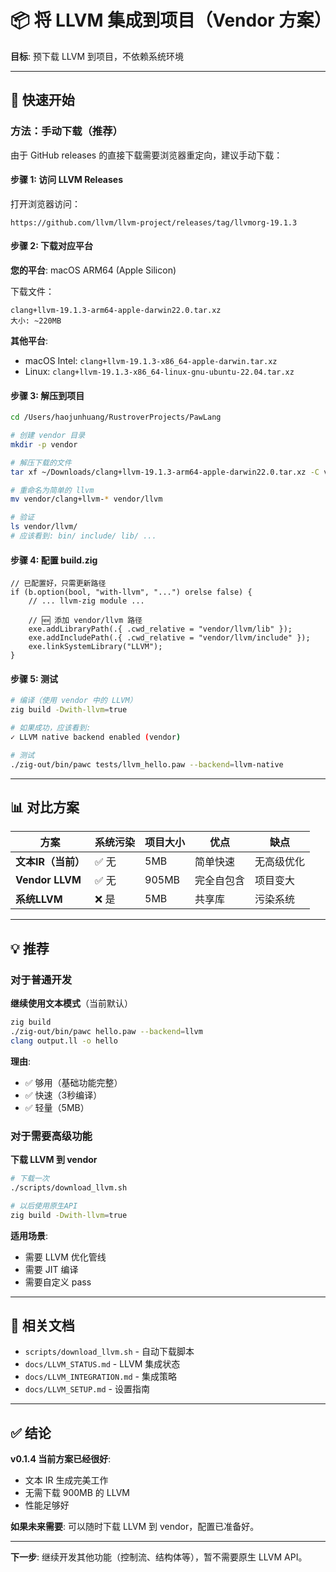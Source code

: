 # 📦 将 LLVM 集成到项目（Vendor 方案）

**目标**: 预下载 LLVM 到项目，不依赖系统环境

---

## 🎯 快速开始

### 方法：手动下载（推荐）

由于 GitHub releases 的直接下载需要浏览器重定向，建议手动下载：

#### 步骤 1: 访问 LLVM Releases

打开浏览器访问：
```
https://github.com/llvm/llvm-project/releases/tag/llvmorg-19.1.3
```

#### 步骤 2: 下载对应平台

**您的平台**: macOS ARM64 (Apple Silicon)

下载文件：
```
clang+llvm-19.1.3-arm64-apple-darwin22.0.tar.xz
大小: ~220MB
```

**其他平台**:
- macOS Intel: `clang+llvm-19.1.3-x86_64-apple-darwin.tar.xz`
- Linux: `clang+llvm-19.1.3-x86_64-linux-gnu-ubuntu-22.04.tar.xz`

#### 步骤 3: 解压到项目

```bash
cd /Users/haojunhuang/RustroverProjects/PawLang

# 创建 vendor 目录
mkdir -p vendor

# 解压下载的文件
tar xf ~/Downloads/clang+llvm-19.1.3-arm64-apple-darwin22.0.tar.xz -C vendor/

# 重命名为简单的 llvm
mv vendor/clang+llvm-* vendor/llvm

# 验证
ls vendor/llvm/
# 应该看到: bin/ include/ lib/ ...
```

#### 步骤 4: 配置 build.zig

```zig
// 已配置好，只需更新路径
if (b.option(bool, "with-llvm", "...") orelse false) {
    // ... llvm-zig module ...
    
    // 🆕 添加 vendor/llvm 路径
    exe.addLibraryPath(.{ .cwd_relative = "vendor/llvm/lib" });
    exe.addIncludePath(.{ .cwd_relative = "vendor/llvm/include" });
    exe.linkSystemLibrary("LLVM");
}
```

#### 步骤 5: 测试

```bash
# 编译（使用 vendor 中的 LLVM）
zig build -Dwith-llvm=true

# 如果成功，应该看到:
✓ LLVM native backend enabled (vendor)

# 测试
./zig-out/bin/pawc tests/llvm_hello.paw --backend=llvm-native
```

---

## 📊 对比方案

| 方案 | 系统污染 | 项目大小 | 优点 | 缺点 |
|------|----------|----------|------|------|
| **文本IR（当前）** | ✅ 无 | 5MB | 简单快速 | 无高级优化 |
| **Vendor LLVM** | ✅ 无 | 905MB | 完全自包含 | 项目变大 |
| **系统LLVM** | ❌ 是 | 5MB | 共享库 | 污染系统 |

---

## 💡 推荐

### 对于普通开发

**继续使用文本模式**（当前默认）
```bash
zig build
./zig-out/bin/pawc hello.paw --backend=llvm
clang output.ll -o hello
```

**理由**:
- ✅ 够用（基础功能完整）
- ✅ 快速（3秒编译）
- ✅ 轻量（5MB）

### 对于需要高级功能

**下载 LLVM 到 vendor**
```bash
# 下载一次
./scripts/download_llvm.sh

# 以后使用原生API
zig build -Dwith-llvm=true
```

**适用场景**:
- 需要 LLVM 优化管线
- 需要 JIT 编译
- 需要自定义 pass

---

## 🔗 相关文档

- `scripts/download_llvm.sh` - 自动下载脚本
- `docs/LLVM_STATUS.md` - LLVM 集成状态
- `docs/LLVM_INTEGRATION.md` - 集成策略
- `docs/LLVM_SETUP.md` - 设置指南

---

## ✅ 结论

**v0.1.4 当前方案已经很好**:
- 文本 IR 生成完美工作
- 无需下载 900MB 的 LLVM
- 性能足够好

**如果未来需要**: 可以随时下载 LLVM 到 vendor，配置已准备好。

---

**下一步**: 继续开发其他功能（控制流、结构体等），暂不需要原生 LLVM API。

